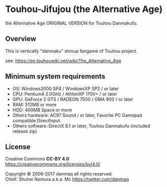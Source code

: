 # Touhou-Jifujou (the Alternative Age)

the Alternative Age ORIGINAL VERSION for Touhou Danmakufu.

## Overview

This is vertically "danmaku" shmup fangame of Touhou project.

see: https://en.touhouwiki.net/wiki/The_Alternative_Age

## Minimum system requirements

* OS: Windows2000 SP4 / WindowsXP SP2 / or later
* CPU: Pentium4 2.0GHz / AthlonXP 1700+ / or later
* GPU: GeForce 2 GTS / RADEON 7500 / GMA 900 / or later
* RAM: 512MB or more
* HDD: 400MB Space or more
* Others hardware: AC97 Sound / or later, Favorite PC Gamepad compatible DirectInput.
* Others software: DirectX 8.1 or later, Touhou Danmakufu (included release zip)

## License

Creative Commons __CC-BY 4.0__ https://creativecommons.org/licenses/by/4.0/

Copyright &#169; 2006-2017 danmaq all rights reserved.  
Chief: Shuhei Nomura a.k.a. Mc https://twitter.com/danmaq
